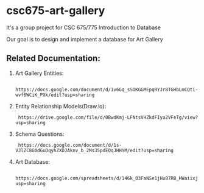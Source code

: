 # csc675-art-gallery

It's a group project for CSC 675/775 Introduction to Database

Our goal is to design and implement a database for Art Gallery

## Related Documentation:

1. Art Gallery Entities:
      
        https://docs.google.com/document/d/1v6Gq_sSOKGGMEpqRYJr8TGHbLmCQti-wvf6WCiK_PXk/edit?usp=sharing
        

2. Entity Relationship Models(Draw.io):

        https://drive.google.com/file/d/0BwdKmj-LFNtsVHZkdFIya2VFeTg/view?usp=sharing
        

3. Schema Questions:

        https://docs.google.com/document/d/1s-VJlZC8G0dGuDqyhZXDJAknv_b_2Ms35pdEQqJHHYM/edit?usp=sharing
        

4. Art Database:

        https://docs.google.com/spreadsheets/d/146k_O3FaNSe1jHu87RB_HWaiixjYOUhAVUap77D5jks/edit?usp=sharing
        
